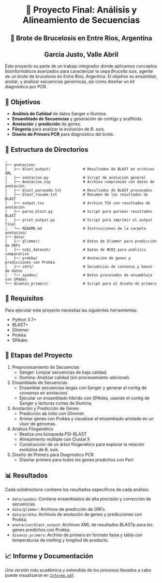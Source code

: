 <div align="center">

# 🧬 Proyecto Final: Análisis y Alineamiento de Secuencias

## 🦠 Brote de Brucelosis en Entre Ríos, Argentina

## Garcia Justo, Valle Abril
</div>

Este proyecto es parte de un trabajo integrador donde aplicamos conceptos bioinformáticos avanzados para caracterizar la cepa *Brucella suis*, agente de un brote de brucelosis en Entre Ríos, Argentina. El objetivo es ensamblar, anotar, y analizar secuencias genómicas, así como diseñar un kit diagnóstico por PCR. 

## 🎯 Objetivos
- **Análisis de Calidad** de datos Sanger e Illumina.
- **Ensamblado de Secuencias** y generación de contigs y scaffolds.
- **Anotación** y **predicción** de genes.
- **Filogenia** para analizar la evolución de *B. suis*.
- **Diseño de Primers PCR** para diagnóstico del brote.

## 📂 Estructura de Directorios

```plaintext
.
├── anotacion/
│   ├── blast_output/               # Resultados de BLAST en archivos XML
│   ├── anotacion.py                # Script de anotación general
│   ├── Anotacion.zip               # Archivo comprimido con datos de anotación
│   ├── blast_parseado.txt          # Resultados de BLAST procesados
│   ├── blast_resume.txt            # Resumen de los resultados de BLAST
│   ├── output.tsv                  # Archivo TSV con resultados de anotación
│   ├── parse_blast.py              # Script para parsear resultados BLAST
│   ├── print_output.py             # Script para imprimir el output final
│   └── README.md                   # Instrucciones de la carpeta anotacion/
├── data/
│   ├── glimmer/                    # Datos de Glimmer para predicción de ORFs
│   ├── ncbi_dataset/               # Datos de NCBI para análisis comparativo
│   ├── prokka/                     # Anotación de genes y predicciones con Prokka
│   ├── set3/                       # Secuencias de consenso y bases de datos
│   └── spades/                     # Datos procesados de ensamblaje con SPAdes
└── disenio_primers/                # Script para el diseño de primers
```

## 🔧 Requisitos
Para ejecutar este proyecto necesitas las siguientes herramientas:

- Python 3.7+
- BLAST+
- Glimmer
- Prokka
- SPAdes

## 🚀 Etapas del Proyecto
1. Preprocesamiento de Secuencias
   - Sanger: Limpiar secuencias de baja calidad.
   - Illumina: Analizar calidad (sin procesamiento adicional).
2. Ensamblado de Secuencias
   - Ensamblar secuencias largas con Sanger y generar el contig de consenso en anotacion/.
   - Ejecutar un ensamblado híbrido con SPAdes, usando el contig de Sanger y lecturas cortas de Illumina.
3. Anotación y Predicción de Genes
    - Predicción ab initio con Glimmer.
    - Anotar genes con Prokka y visualizar el ensamblado anotado en un visor de genomas.
4. Análisis Filogenético
   - Realiza una búsqueda PSI-BLAST
   - Alineamiento múltiple con Clustal X 
   - Construcción de un árbol filogenético para explorar la relación evolutiva de B. suis.
5. Diseño de Primers para Diagnóstico PCR
    - Diseñar primers para todos los genes predichos con Perl.

## 📊 Resultados
Cada subdirectorio contiene los resultados específicos de cada análisis:

- `data/spades`: Contiene ensamblados de alta precisión y corrección de secuencias.
- `data/glimmer`: Archivos de predicción de ORFs.
- `data/prokka`: Archivos de anotación de genes y predicciones con Prokka.
- `anotacion/blast_output`: Archivos XML de resultados BLASTp para los genes predichos con Prokka.
- `disenio_primers`: Archivo de primers en formato fasta y tabla con temperaturas de melting y longitud de producto.

## 📈 Informe y Documentación
Una versión más académica y extendida de los procesos llevados a cabo puede visualizarse en [`Informe.pdf`](https://github.com/justog220/TIF-AyA/blob/main/Informe.pdf).

